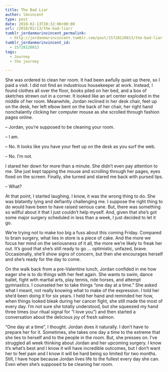 ```yaml
---
title: The Bad Liar
author: lmvincent
type: post
date: 2010-02-13T20:32:00+00:00
url: /2010/02/13/the-bad-liar/
tumblr_jordanmarinvincent_permalink:
  - http://jordanmarinvincent.tumblr.com/post/15728120813/the-bad-liar
tumblr_jordanmarinvincent_id:
  - 15728120813
tags:
  - Journey
  - the journey

---
```

She was ordered to clean her room. It had been awfully quiet up there, so I paid a visit. I did not find an industrious housekeeper at work. Instead, I found clothes all over the floor, books piled on her bed, and a box of sketches strewn out in a corner. It looked like an art center exploded in the middle of her room. Meanwhile, Jordan reclined in her desk chair, feet up on the desk, her left elbow bent on the back of her chair, her right hand nonchalantly clicking her computer mouse as she scrolled through fashion pages online.

– Jordan, you’re supposed to be cleaning your room.

– I am.

– No. It looks like you have your feet up on the desk as you surf the web.

– No. I’m not.

I stared her down for more than a minute. She didn’t even pay attention to me. She just kept tapping the mouse and scrolling through her pages, eyes fixed on the screen. Finally, she turned and stared me back with pursed lips.

– What?

At that point, I started laughing. I know, it was the wrong thing to do. She was blatantly lying and defiantly challenging me. I suppose the right thing to do would have been to have raised serious cane. But, there was something so willful about it that I just couldn’t help myself. And, given that she’s got some major surgery scheduled in less than a week, I just decided to let it go.

We’re trying not to make too big a fuss about this coming Friday. Compared to brain surgery, what lies in store is a piece of cake. And the more we focus her mind on the seriousness of it all, the more we’re likely to freak her out. It’s good that she’s still ready to go … optimistic, unfazed, brave. Occasionally, she’ll show signs of concern, but then she encourages herself and she’s ready for the day to come.

On the walk back from a pre-Valentine lunch, Jordan confided in me how eager she is to do things with her feet again. She wants to swim, dance ballet, fight with martial arts, play tennis, ride horses, and attempt gymnastics. I counseled her to take things “one day at a time.” She asked what I meant, not really knowing what to make of the expression. I told her she’d been doing it for six years. I held her hand and reminded her how, when things looked bleak during her cancer fight, she still made the most of every day. I’m not sure she totally understood, but she squeezed my hand three times (our ritual signal for “I love you”) and then started a conversation about the delicious joy of fresh salmon.

“One day at a time”, I thought. Jordan does it naturally. I don’t have to prepare her for it. Sometimes, she takes one day a time to the extreme that she lies to herself and to the people in the room. But, she presses on. I’ve struggled all week thinking about Jordan and her upcoming surgery. I know it’s what’s best and I know it will have incredible outcomes, but I don’t want her to feel pain and I know it will be hard being so limited for two months. Still, I have hope because Jordan lives life to the fullest every day she can. Even when she’s supposed to be cleaning her room.